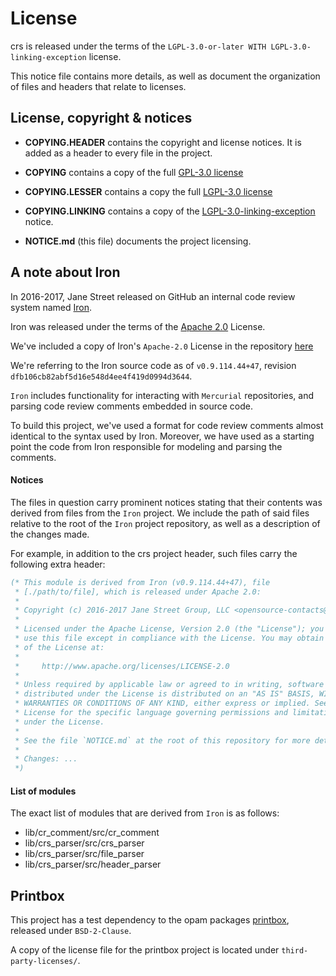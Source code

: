 # License

crs is released under the terms of the `LGPL-3.0-or-later WITH LGPL-3.0-linking-exception` license.

This notice file contains more details, as well as document the organization of files and headers that relate to licenses.

## License, copyright & notices

- **COPYING.HEADER** contains the copyright and license notices. It is added as a header to every file in the project.

- **COPYING** contains a copy of the full [GPL-3.0 license](https://www.gnu.org/licenses/gpl-3.0.txt)

- **COPYING.LESSER** contains a copy the full [LGPL-3.0 license](https://www.gnu.org/licenses/lgpl-3.0.txt)

- **COPYING.LINKING** contains a copy of the [LGPL-3.0-linking-exception](https://spdx.org/licenses/LGPL-3.0-linking-exception.html) notice.

- **NOTICE.md** (this file) documents the project licensing.

## A note about Iron

In 2016-2017, Jane Street released on GitHub an internal code review system named [Iron](https://github.com/janestreet/iron).

Iron was released under the terms of the [Apache 2.0](http://www.apache.org/licenses/LICENSE-2.0) License.

We've included a copy of Iron's `Apache-2.0` License in the repository [here](./third-party-license/LICENSE-iron-apache-2.0.txt)

We're referring to the Iron source code as of `v0.9.114.44+47`, revision `dfb106cb82abf5d16e548d4ee4f419d0994d3644`.

`Iron` includes functionality for interacting with `Mercurial` repositories, and parsing code review comments embedded in source code.

To build this project, we've used a format for code review comments almost identical to the syntax used by Iron. Moreover, we have used as a starting point the code from Iron responsible for modeling and parsing the comments.

#### Notices

The files in question carry prominent notices stating that their contents was derived from files from the `Iron` project. We include the path of said files relative to the root of the `Iron` project repository, as well as a description of the changes made.

For example, in addition to the crs project header, such files carry the following extra header:

```ocaml
(* This module is derived from Iron (v0.9.114.44+47), file
 * [./path/to/file], which is released under Apache 2.0:
 *
 * Copyright (c) 2016-2017 Jane Street Group, LLC <opensource-contacts@janestreet.com>
 *
 * Licensed under the Apache License, Version 2.0 (the "License"); you may not
 * use this file except in compliance with the License. You may obtain a copy
 * of the License at:
 *
 *     http://www.apache.org/licenses/LICENSE-2.0
 *
 * Unless required by applicable law or agreed to in writing, software
 * distributed under the License is distributed on an "AS IS" BASIS, WITHOUT
 * WARRANTIES OR CONDITIONS OF ANY KIND, either express or implied. See the
 * License for the specific language governing permissions and limitations
 * under the License.
 *
 * See the file `NOTICE.md` at the root of this repository for more details.
 *
 * Changes: ...
 *)
```

#### List of modules

The exact list of modules that are derived from `Iron` is as follows:

- lib/cr_comment/src/cr_comment
- lib/crs_parser/src/crs_parser
- lib/crs_parser/src/file_parser
- lib/crs_parser/src/header_parser

## Printbox

This project has a test dependency to the opam packages [printbox](https://opam.ocaml.org/packages/printbox/), released under `BSD-2-Clause`.

A copy of the license file for the printbox project is located under `third-party-licenses/`.

